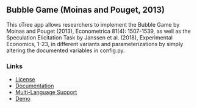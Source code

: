 ## Bubble Game (Moinas and Pouget, 2013)

This oTree app allows researchers to implement the Bubble Game by Moinas and Pouget (2013), Econometrica 81(4): 1507-1539, as well as the Speculation Elicitation Task by Janssen et al. (2018), Experimental Economics, 1-23, in different variants and parameterizations by simply altering the documented variables in config.py.

### Links
- [License](https://chr-huber.github.io/downloads/bg/License.pdf "license")
- [Documentation](https://chr-huber.github.io/downloads/bg/Documentation.pdf "documentation")
- [Multi-Language Support](https://chr-huber.github.io/downloads/bg/MultiLanguageSupport.pdf "multi-language support")
- [Demo](http://ch-bg-demo.herokuapp.com "demo")
